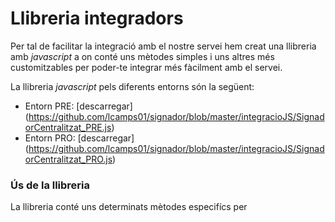 # Llibreria integradors

Per tal de facilitar la integració amb el nostre servei hem creat una llibreria amb _javascript_ a on conté uns mètodes simples i
uns altres més customitzables per poder-te integrar més fàcilment amb el servei.

La llibreria _javascript_ pels diferents entorns són la següent:

* Entorn PRE: [descarregar] (https://github.com/lcamps01/signador/blob/master/integracioJS/SignadorCentralitzat_PRE.js)
* Entorn PRO: [descarregar] (https://github.com/lcamps01/signador/blob/master/integracioJS/SignadorCentralitzat_PRO.js)

### Ús de la llibreria

La llibreria conté uns determinats mètodes especifícs per 
